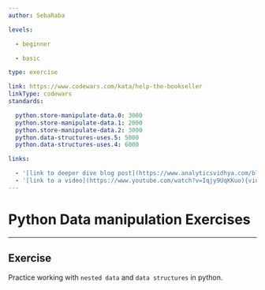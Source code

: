 ```yaml
---
author: SebaRaba

levels:

  - beginner

  - basic

type: exercise

link: https://www.codewars.com/kata/help-the-bookseller
linkType: codewars
standards:

  python.store-manipulate-data.0: 3000
  python.store-manipulate-data.1: 2000
  python.store-manipulate-data.2: 3000
  python.data-structures-uses.5: 5000
  python.data-structures-uses.4: 6000

links:

  - '[link to deeper dive blog post](https://www.analyticsvidhya.com/blog/2016/01/12-pandas-techniques-python-data-manipulation/){website}'
  - '[link to a video](https://www.youtube.com/watch?v=Iqjy9UqKKuo){video}'
---
```


# Python Data manipulation Exercises

---
## Exercise

Practice working with `nested data` and `data structures` in python.
